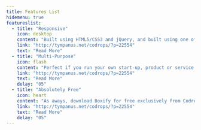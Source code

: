 ```yaml
---
title: Features List
hidemenu: true
featureslist:
  - title: "Responsive"
    icon: desktop
    content: "Built using HTML5/CSS3 and jQuery, and built using one of the world's most powerful CSS frameworks available, Bootstrap."
    link: "http://tympanus.net/codrops/?p=22554"
    text: "Read More"  
  - title: "Multi-Purpose"
    icon: flash
    content: "Perfect if you run your own start-up, product or service. Boxify can showcase your business converting your visits to income."
    link: "http://tympanus.net/codrops/?p=22554"
    text: "Read More"
    delay: "05"   
  - title: "Absolutely Free"
    icon: heart
    content: "As aways, download Boxify for free exclusively from Codrops. If you love Boxify and want to thank me, simply buy me a beer."
    link: "http://tympanus.net/codrops/?p=22554"
    text: "Read More"
    delay: "05"     
---
```

